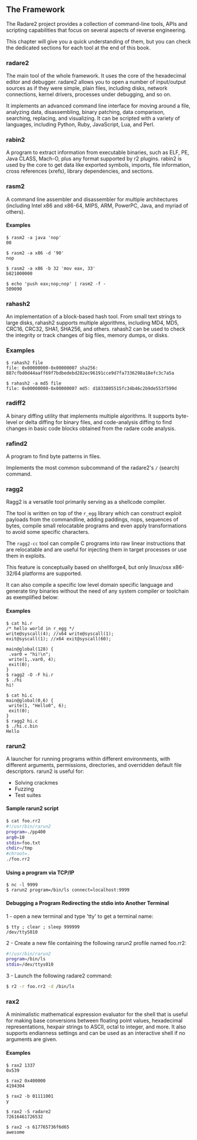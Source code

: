 ## The Framework

The Radare2 project provides a collection of command-line tools, APIs and scripting capabilities that focus on several aspects of reverse engineering.

This chapter will give you a quick understanding of them, but you can check the dedicated sections for each tool at the end of this book. 

### radare2

The main tool of the whole framework. It uses the core of the hexadecimal editor and debugger. radare2 allows you to open a number of input/output sources as if they were simple, plain files, including disks, network connections, kernel drivers, processes under debugging, and so on.

It implements an advanced command line interface for moving around a file, analyzing data, disassembling, binary patching, data comparison, searching, replacing, and visualizing. It can be scripted with a variety of languages, including Python, Ruby, JavaScript, Lua, and Perl.

### rabin2

A program to extract information from executable binaries, such as ELF, PE, Java CLASS, Mach-O, plus any format supported by r2 plugins. rabin2 is used by the core to get data like exported symbols, imports, file information, cross references (xrefs), library dependencies, and sections.

### rasm2

A command line assembler and disassembler for multiple architectures (including Intel x86 and x86-64, MIPS, ARM, PowerPC, Java, and myriad of others).

#### Examples

```
$ rasm2 -a java 'nop'
00

$ rasm2 -a x86 -d '90'
nop

$ rasm2 -a x86 -b 32 'mov eax, 33'
b821000000

$ echo 'push eax;nop;nop' | rasm2 -f -
509090
```

### rahash2

An implementation of a block-based hash tool. From small text strings to large disks, rahash2 supports multiple algorithms, including MD4, MD5, CRC16, CRC32, SHA1, SHA256, and others.
rahash2 can be used to check the integrity or track changes of big files, memory dumps, or disks.

### Examples
```
$ rahash2 file
file: 0x00000000-0x00000007 sha256: 887cfbd0d44aaff69f7bdbedebd282ec96191cce9d7fa7336298a18efc3c7a5a
```
```
$ rahash2 -a md5 file
file: 0x00000000-0x00000007 md5: d1833805515fc34b46c2b9de553f599d
```
### radiff2

A binary diffing utility that implements multiple algorithms. It supports byte-level or delta diffing for binary files, and code-analysis diffing to find changes in basic code blocks obtained from the radare code analysis.

### rafind2

A program to find byte patterns in files.

Implements the most common subcommand of the radare2's `/` (search) command.

### ragg2

Ragg2 is a versatile tool primarily serving as a shellcode compiler.

The tool is written on top of the `r_egg` library which can construct exploit payloads from the commandline, adding paddings, nops, sequences of bytes, compile small relocatable programs and even apply transformations to avoid some specific characters.

The `ragg2-cc` tool can compile C programs into raw linear instructions that are relocatable and are useful for injecting them in target processes or use them in exploits.

This feature is conceptually based on shellforge4, but only linux/osx x86-32/64 platforms are supported.

It can also compile a specific low level domain specific language and generate tiny binaries without the need of any system compiler or toolchain as exemplified below:

#### Examples

```
$ cat hi.r
/* hello world in r_egg */
write@syscall(4); //x64 write@syscall(1);
exit@syscall(1); //x64 exit@syscall(60);

main@global(128) {
 .var0 = "hi!\n";
 write(1,.var0, 4);
 exit(0);
}
$ ragg2 -O -F hi.r
$ ./hi
hi!

$ cat hi.c
main@global(0,6) {
 write(1, "Hello0", 6);
 exit(0);
}
$ ragg2 hi.c
$ ./hi.c.bin
Hello
```

### rarun2

A launcher for running programs within different environments, with different arguments,
permissions, directories, and overridden default file descriptors. rarun2 is useful for:

* Solving crackmes
* Fuzzing
* Test suites

#### Sample rarun2 script

```bash
$ cat foo.rr2
#!/usr/bin/rarun2
program=./pp400
arg0=10
stdin=foo.txt
chdir=/tmp
#chroot=.
./foo.rr2
```

#### Using a program via TCP/IP

```
$ nc -l 9999
$ rarun2 program=/bin/ls connect=localhost:9999
```

#### Debugging a Program Redirecting the stdio into Another Terminal

1 - open a new terminal and type 'tty' to get a terminal name:

```
$ tty ; clear ; sleep 999999
/dev/ttyS010
```

2 - Create a new file containing the following rarun2 profile named foo.rr2:

```sh
#!/usr/bin/rarun2
program=/bin/ls
stdio=/dev/ttys010
```

3 - Launch the following radare2 command:

```bash
$ r2 -r foo.rr2 -d /bin/ls
```

### rax2

A minimalistic mathematical expression evaluator for the shell that is useful for making base conversions between floating point values, hexadecimal representations, hexpair strings to ASCII, octal to integer, and more. It also supports endianness settings and can be used as an interactive shell if no arguments are given.

#### Examples

```
$ rax2 1337
0x539

$ rax2 0x400000
4194304

$ rax2 -b 01111001
y

$ rax2 -S radare2
72616461726532

$ rax2 -s 617765736f6d65
awesome
```
